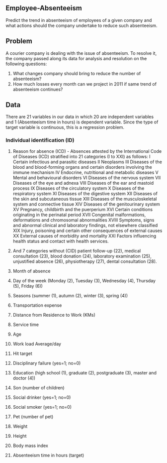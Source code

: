 ## Employee-Absenteeism
Predict the trend in absenteeism of employees of a given company and what actions should the company undertake to reduce such absenteeism.

## Problem 
A courier company is dealing with the issue of absenteeism. To resolve it, the company passed along its data for analysis and resolution on the following questions: 

1. What changes company should bring to reduce the number of absenteeism?
2. How much losses every month can we project in 2011 if same trend of absenteeism continues?


## Data
There are 21 variables in our data in which 20 are independent variables and 1 (Absenteeism time in hours) is dependent variable. Since the type of target variable is continuous, this is a regression problem.

### Individual identification (ID)

  1. Reason for absence (ICD) - Absences attested by the International Code of Diseases (ICD) stratified into 21 categories (I to XXI) as follows: I Certain infectious and parasitic diseases II Neoplasms III Diseases of the blood and blood-forming organs and certain disorders involving the immune mechanism IV Endocrine, nutritional and metabolic diseases V Mental and behavioural disorders VI Diseases of the nervous system VII Diseases of the eye and adnexa VIII Diseases of the ear and mastoid process IX Diseases of the circulatory system X Diseases of the respiratory system XI Diseases of the digestive system XII Diseases of the skin and subcutaneous tissue XIII Diseases of the musculoskeletal system and connective tissue XIV Diseases of the genitourinary system XV Pregnancy, childbirth and the puerperium XVI Certain conditions originating in the perinatal period XVII Congenital malformations, deformations and chromosomal abnormalities XVIII Symptoms, signs and abnormal clinical and laboratory findings, not elsewhere classified XIX Injury, poisoning and certain other consequences of external causes XX External causes of morbidity and mortality XXI Factors influencing health status and contact with health services.

  2. And 7 categories without (CID) patient follow-up (22), medical consultation (23), blood donation (24), laboratory examination (25), unjustified absence (26), physiotherapy (27), dental consultation (28).

  3. Month of absence

  4. Day of the week (Monday (2), Tuesday (3), Wednesday (4), Thursday (5), Friday (6))
  5. Seasons (summer (1), autumn (2), winter (3), spring (4))
  6. Transportation expense
  7. Distance from Residence to Work (KMs)
  8. Service time
  9. Age
  10. Work load Average/day
  11. Hit target
  12. Disciplinary failure (yes=1; no=0)
  13. Education (high school (1), graduate (2), postgraduate (3), master and doctor (4))
  14. Son (number of children)
  15. Social drinker (yes=1; no=0)
  16. Social smoker (yes=1; no=0)
  17. Pet (number of pet)
  18. Weight
  19. Height
  20. Body mass index
  21. Absenteeism time in hours (target)

